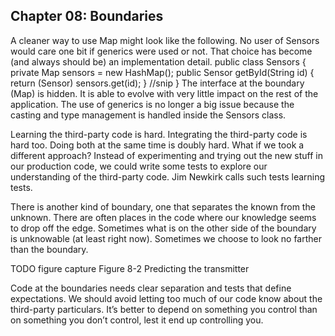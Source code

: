 ## Chapter 08: Boundaries

A cleaner way to use Map might look like the following. No user of Sensors would care
one bit if generics were used or not. That choice has become (and always should be) an
implementation detail.
public class Sensors {
private Map sensors = new HashMap();
public Sensor getById(String id) {
return (Sensor) sensors.get(id);
}
//snip
}
The interface at the boundary (Map) is hidden. It is able to evolve with very little impact on
the rest of the application. The use of generics is no longer a big issue because the casting
and type management is handled inside the Sensors class.



Learning the third-party code is hard. Integrating the third-party code is hard too.
Doing both at the same time is doubly hard. What if we took a different approach? Instead
of experimenting and trying out the new stuff in our production code, we could write some
tests to explore our understanding of the third-party code. Jim Newkirk calls such tests
learning tests.



There is another kind of boundary, one that separates the known from the unknown. There
are often places in the code where our knowledge seems to drop off the edge. Sometimes
what is on the other side of the boundary is unknowable (at least right now). Sometimes
we choose to look no farther than the boundary.



TODO figure capture
Figure 8-2
Predicting the transmitter


Code at the boundaries needs clear separation and tests that define expectations. We
should avoid letting too much of our code know about the third-party particulars. It’s better
to depend on something you control than on something you don’t control, lest it end up
controlling you.